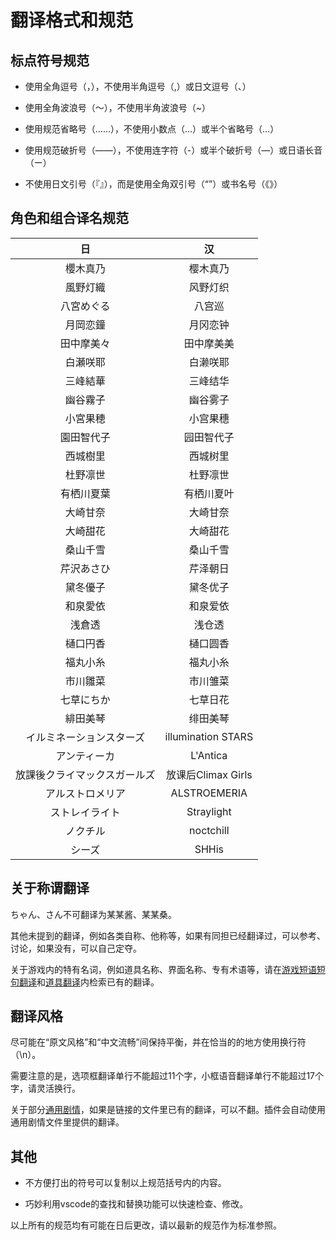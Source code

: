 ﻿# 翻译格式和规范

## 标点符号规范

- 使用全角逗号（，），不使用半角逗号（,）或日文逗号（、）

- 使用全角波浪号（～），不使用半角波浪号（~）

- 使用规范省略号（……），不使用小数点（...）或半个省略号（…）
- 使用规范破折号（——），不使用连字符（-）或半个破折号（—）或日语长音（ー）

- 不使用日文引号（『』），而是使用全角双引号（“”）或书名号（《》）

## 角色和组合译名规范

|              日              |         汉         |
| :--------------------------: | :----------------: |
|           櫻木真乃           |      樱木真乃      |
|           風野灯織           |      风野灯织      |
|          八宮めぐる          |       八宫巡       |
|           月岡恋鐘           |      月冈恋钟      |
|          田中摩美々          |     田中摩美美     |
|           白瀬咲耶           |      白濑咲耶      |
|           三峰結華           |      三峰结华      |
|           幽谷霧子           |      幽谷雾子      |
|           小宮果穂           |      小宫果穗      |
|          園田智代子          |     园田智代子     |
|           西城樹里           |      西城树里      |
|           杜野凛世           |      杜野凛世      |
|          有栖川夏葉          |     有栖川夏叶     |
|           大崎甘奈           |      大崎甘奈      |
|           大崎甜花           |      大崎甜花      |
|           桑山千雪           |      桑山千雪      |
|          芹沢あさひ          |      芹泽朝日      |
|           黛冬優子           |      黛冬优子      |
|           和泉愛依           |      和泉爱依      |
|            浅倉透            |       浅仓透       |
|           樋口円香           |      樋口圆香      |
|           福丸小糸           |      福丸小糸      |
|           市川雛菜           |      市川雏菜      |
|          七草にちか          |      七草日花      |
|           緋田美琴           |      绯田美琴      |
|   イルミネーションスターズ   | illumination STARS |
|         アンティーカ         |      L'Antica      |
| 放課後クライマックスガールズ | 放课后Climax Girls |
|       アルストロメリア       |    ALSTROEMERIA    |
|        ストレイライト        |     Straylight     |
|           ノクチル           |      noctchill     |
|            シーズ            |        SHHis       |

## 关于称谓翻译

ちゃん、さん不可翻译为某某酱、某某桑。

其他未提到的翻译，例如各类自称、他称等，如果有同担已经翻译过，可以参考、讨论，如果没有，可以自己定夺。

关于游戏内的特有名词，例如道具名称、界面名称、专有术语等，请在[游戏短语短句翻译](https://github.com/ShinyGroup/SCTranslationData/blob/master/data/phrase.csv)和[道具翻译](https://github.com/ShinyGroup/SCTranslationData/blob/master/data/etc/item.csv)内检索已有的翻译。

## 翻译风格

尽可能在“原文风格”和“中文流畅”间保持平衡，并在恰当的的地方使用换行符（\n）。

需要注意的是，选项框翻译单行不能超过11个字，小框语音翻译单行不能超过17个字，请灵活换行。

关于部分[通用剧情](https://github.com/ShinyGroup/SCTranslationData/blob/master/data/comm-story.csv)，如果是链接的文件里已有的翻译，可以不翻。插件会自动使用通用剧情文件里提供的翻译。

## 其他

- 不方便打出的符号可以复制以上规范括号内的内容。

- 巧妙利用vscode的查找和替换功能可以快速检查、修改。

以上所有的规范均有可能在日后更改，请以最新的规范作为标准参照。